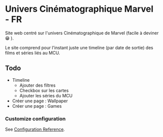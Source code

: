 # Univers Cinématographique Marvel - FR

Site web centré sur l'univers Cinématographique de Marvel (facile à deviner :grin: ).  

Le site comprend pour l'instant juste une timeline (par date de sortie) des films et séries liés au MCU.

## Todo
- Timeline
  - Ajouter des filtres
  - Checkbox sur les cartes
  - Ajouter les séries du MCU
- Créer une page : Wallpaper
- Créer une page : Games

### Customize configuration
See [Configuration Reference](https://cli.vuejs.org/config/).

